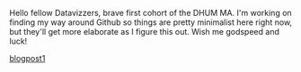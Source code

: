 Hello fellow Datavizzers, brave first cohort of the DHUM MA. I'm working on finding my way around Github so things are pretty minimalist here right now, but they'll get more elaborate as I figure this out. Wish me godspeed and luck! 

[blogpost1](./blogpost1.md)


